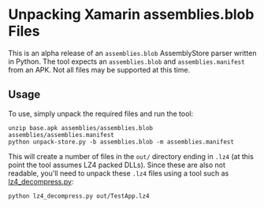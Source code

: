 # Unpacking Xamarin assemblies.blob Files
This is an alpha release of an `assemblies.blob` AssemblyStore parser written in Python. The tool expects an `assemblies.blob` and `assemblies.manifest` from an APK. Not all files may be supported at this time.

## Usage
To use, simply unpack the required files and run the tool:

    unzip base.apk assemblies/assemblies.blob assemblies/assemblies.manifest
    python unpack-store.py -b assemblies.blob -m assemblies.manifest

This will create a number of files in the `out/` directory ending in `.lz4` (at this point the tool assumes LZ4 packed DLLs). Since these are also not readable, you'll need to unpack these `.lz4` files using a tool such as [lz4\_decompress.py](https://github.com/securitygrind/lz4_decompress/blob/main/lz4_decompress.py):

    python lz4_decompress.py out/TestApp.lz4

